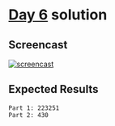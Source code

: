 # [Day 6](https://adventofcode.com/2019/day/6) solution

## Screencast

[![screencast](http://i3.ytimg.com/vi/Gynv6lAT8Qo/hqdefault.jpg)](https://www.youtube.com/watch?v=Gynv6lAT8Qo&t=10700s)

## Expected Results

```console
Part 1: 223251
Part 2: 430
```
